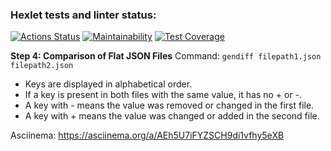 ### Hexlet tests and linter status:
[![Actions Status](https://github.com/Ritsssss/frontend-project-46/actions/workflows/hexlet-check.yml/badge.svg)](https://github.com/Ritsssss/frontend-project-46/actions)
[![Maintainability](https://api.codeclimate.com/v1/badges/9ebf56425ca1f3f94b78/maintainability)](https://codeclimate.com/github/Ritsssss/frontend-project-46/maintainability)
[![Test Coverage](https://api.codeclimate.com/v1/badges/9ebf56425ca1f3f94b78/test_coverage)](https://codeclimate.com/github/Ritsssss/frontend-project-46/test_coverage)

**Step 4: Comparison of Flat JSON Files**
Command: `gendiff filepath1.json filepath2.json`

- Keys are displayed in alphabetical order.
- If a key is present in both files with the same value, it has no + or -.
- A key with - means the value was removed or changed in the first file.
- A key with + means the value was changed or added in the second file.

Asciinema: https://asciinema.org/a/AEh5U7iFYZSCH9di1vfhy5eXB
